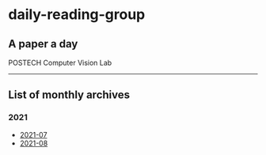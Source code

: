 # daily-reading-group
## A paper a day
POSTECH Computer Vision Lab

---


## List of monthly archives
### 2021
* [2021-07](./Archive/2021/07)
* [2021-08](./Archive/2021/08)